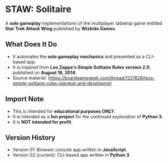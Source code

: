 # STAW: Solitaire
A <b>solo gameplay</b> implementationn of the multiplayer tabletop game entitled <b>Star Trek Attack Wing</b> published by <b>Wizkids Games</b>.

## What Does It Do
* It automates the <b>solo gameplay mechanics</b> and presented as a CLI-based app.
* It is inspired from <b>Leo Zappa's Simple Solitaire Rules version 2.0</b>, published on <b>August 16, 2014</b>.
* Source material: (https://boardgamegeek.com/thread/1221629/leos-simple-solitaire-rules-playtest-and-developme)

## Import Note
* This is intended for <b>educational purposes ONLY</b>.
* It is intended as a <b>fun project</b> for the continued exploration of <b>Python 3</b>.
* It is <b>NOT intended for profit</b>.

## Version History
* Version 01: Browser console app written in <b>JavaScript</b>.
* Version 02 (current): CLI-based app written in <b>Python 3</b>.
